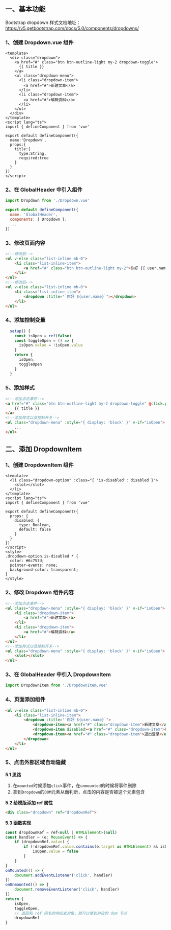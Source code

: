 ## 一、基本功能

Bootstrap dropdown 样式文档地址： https://v5.getbootstrap.com/docs/5.0/components/dropdowns/

### 1、创建 Dropdown.vue 组件

```vue
<template>
  <div class="dropdowm">
    <a href="#" class="btn btn-outline-light my-2 dropdown-toggle">
      {{ title }}
    </a>
    <ul class="dropdown-menu">
      <li class="dropdown-item">
        <a href="#">新建文章</a>
      </li>
      <li class="dropdown-item">
        <a href="#">编辑资料</a>
      </li>
    </ul>
  </div>
</template>
<script lang="ts">
import { defineComponent } from 'vue'

export default defineComponent({
  name:'Dropdown',
  props:{
    title:{
      type:String,
      required:true
    }
  }
})
</script>
```

### 2、在 GlobalHeader 中引入组件

```javascript
import Dropdown from './Dropdown.vue'

export default defineComponent({
  name: 'GlobalHeader',
  components: { Dropdown },
  ...
})
```

### 3、修改页面内容

```html
<!--修改前-->
<ul v-else class="list-inline mb-0">
    <li class="list-inline-item">
        <a href="#" class="btn btn-outline-light my-2">你好 {{ user.name }}</a>
    </li>
</ul>
<!--修改后-->
<ul v-else class="list-inline mb-0">
    <li class="list-inline-item">
        <dropdown :title="`你好 ${user.name}`"></dropdown>
    </li>
</ul>
```

### 4、添加控制变量

```javascript
  setup() {
    const isOpen = ref(false)
    const toggleOpen = () => {
      isOpen.value = !isOpen.value
    }
    return {
      isOpen,
      toggleOpen
    }
  }
```

### 5、添加样式

```html
<!--添加点击事件-->
<a href="#" class="btn btn-outline-light my-2 dropdown-toggle" @click.prevent="toggleOpen">
    {{ title }}
</a>
<!--添加样式以及控制开关-->
<ul class="dropdown-menu" :style="{ display: 'block' }" v-if="isOpen">
	...
</ul>
```

## 二、添加 DropdownItem

### 1、创建 DropdownItem 组件

```vue
<template>
  <li class="dropdown-option" :class="{ 'is-disabled': disabled }">
    <slot></slot>
  </li>
</template>
<script lang="ts">
import { defineComponent } from 'vue'

export default defineComponent({
  props: {
    disabled: {
      type: Boolean,
      default: false
    }
  }
})
</script>
<style>
.dropdown-option.is-disabled * {
  color: #6c757d;
  pointer-events: none;
  background-color: transparent;
}
</style>
```

### 2、修改 Dropdown 组件内容

```html
<!--添加点击事件-->
<ul class="dropdown-menu" :style="{ display: 'block' }" v-if="isOpen">
    <li class="dropdown-item">
        <a href="#">新建文章</a>
    </li>
    <li class="dropdown-item">
        <a href="#">编辑资料</a>
    </li>
</ul>
<!--添加样式以及控制开关-->
<ul class="dropdown-menu" :style="{ display: 'block' }" v-if="isOpen">
    <slot></slot>
</ul>
```

### 3、在 GlobalHeader 中引入 DropdownItem

```javascript
import DropdownItem from './DropdownItem.vue'
```

### 4、页面添加组件

```html
<ul v-else class="list-inline mb-0">
    <li class="list-inline-item">
        <dropdown :title="`你好 ${user.name}`">
            <dropdown-item><a href="#" class="dropdown-item">新建文章</a></dropdown-item>
            <dropdown-item disabled><a href="#" class="dropdown-item">编辑资料</a></dropdown-item>
            <dropdown-item><a href="#" class="dropdown-item">退出登录</a></dropdown-item>
        </dropdown>
    </li>
</ul>
```

### 5、点击外部区域自动隐藏

**5.1 思路**

1. 在`mounted`时候添加`click`事件，在`unmounted`的时候将事件删除
2. 拿到`Dropdown`的`DOM`元素从而判断，点击的内容是否被这个元素包含

**5.2 给模版添加 ref 属性**

```html
<div class="dropdown" ref="dropdownRef">
```

**5.3 函数实现**

```javascript
const dropdownRef = ref<null | HTMLElement>(null)
const handler = (e: MouseEvent) => {
    if (dropdownRef.value) {
        if (!dropdownRef.value.contains(e.target as HTMLElement) && isOpen.value) {
            isOpen.value = false
        }
    }
}
onMounted(() => {
    document.addEventListener('click', handler)
})
onUnmounted(() => {
    document.removeEventListener('click', handler)
})
return {
    isOpen,
    toggleOpen,
    // 返回和 ref 同名的响应式对象，就可以拿到对应的 dom 节点
    dropdownRef
}
```